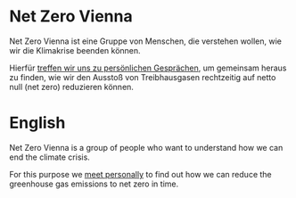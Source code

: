 # Net Zero Vienna

Net Zero Vienna ist eine Gruppe von Menschen, die verstehen wollen, wie wir die Klimakrise beenden können.

Hierfür [treffen wir uns zu persönlichen Gesprächen](https://www.meetup.com/net-zero-vienna/), um gemeinsam heraus zu finden, wie wir den Ausstoß von Treibhausgasen rechtzeitig auf netto null (net zero) reduzieren können.

# English

Net Zero Vienna is a group of people who want to understand how we can end the climate crisis.

For this purpose we [meet personally](https://www.meetup.com/net-zero-vienna/) to find out how we can reduce the greenhouse gas emissions to net zero in time.
